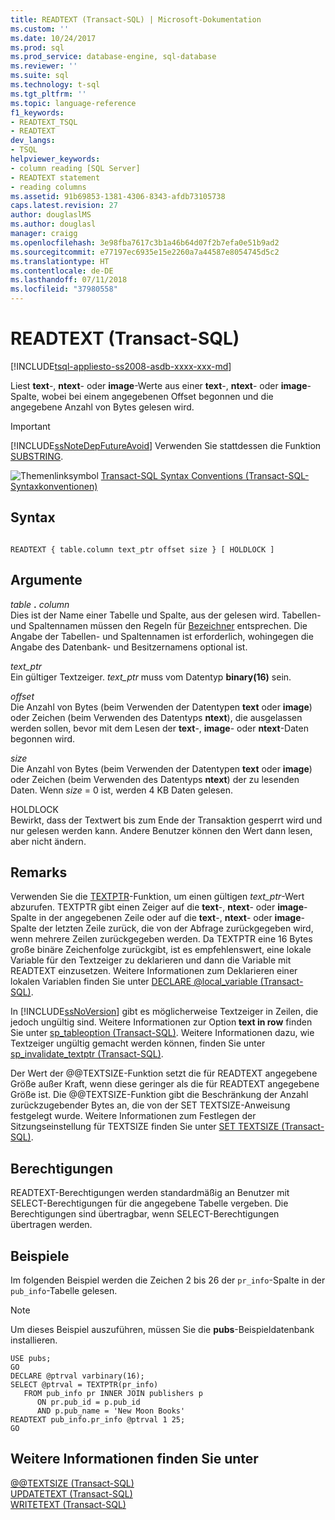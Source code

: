 ```yaml
---
title: READTEXT (Transact-SQL) | Microsoft-Dokumentation
ms.custom: ''
ms.date: 10/24/2017
ms.prod: sql
ms.prod_service: database-engine, sql-database
ms.reviewer: ''
ms.suite: sql
ms.technology: t-sql
ms.tgt_pltfrm: ''
ms.topic: language-reference
f1_keywords:
- READTEXT_TSQL
- READTEXT
dev_langs:
- TSQL
helpviewer_keywords:
- column reading [SQL Server]
- READTEXT statement
- reading columns
ms.assetid: 91b69853-1381-4306-8343-afdb73105738
caps.latest.revision: 27
author: douglaslMS
ms.author: douglasl
manager: craigg
ms.openlocfilehash: 3e98fba7617c3b1a46b64d07f2b7efa0e51b9ad2
ms.sourcegitcommit: e77197ec6935e15e2260a7a44587e8054745d5c2
ms.translationtype: HT
ms.contentlocale: de-DE
ms.lasthandoff: 07/11/2018
ms.locfileid: "37980558"
---
```

# <a name="readtext-transact-sql"></a>READTEXT (Transact-SQL)
[!INCLUDE[tsql-appliesto-ss2008-asdb-xxxx-xxx-md](../../includes/tsql-appliesto-ss2008-asdb-xxxx-xxx-md.md)]

  Liest **text**-, **ntext**- oder **image**-Werte aus einer **text**-, **ntext**- oder **image**-Spalte, wobei bei einem angegebenen Offset begonnen und die angegebene Anzahl von Bytes gelesen wird.  
  
> [!IMPORTANT]  
>  [!INCLUDE[ssNoteDepFutureAvoid](../../includes/ssnotedepfutureavoid-md.md)] Verwenden Sie stattdessen die Funktion [SUBSTRING](../../t-sql/functions/substring-transact-sql.md).  
  
 ![Themenlinksymbol](../../database-engine/configure-windows/media/topic-link.gif "Topic link icon") [Transact-SQL Syntax Conventions (Transact-SQL-Syntaxkonventionen)](../../t-sql/language-elements/transact-sql-syntax-conventions-transact-sql.md)  
  
## <a name="syntax"></a>Syntax  
  
```  
  
READTEXT { table.column text_ptr offset size } [ HOLDLOCK ]  
```  
  
## <a name="arguments"></a>Argumente  
 *table* **.** *column*  
 Dies ist der Name einer Tabelle und Spalte, aus der gelesen wird. Tabellen- und Spaltennamen müssen den Regeln für [Bezeichner](../../relational-databases/databases/database-identifiers.md) entsprechen. Die Angabe der Tabellen- und Spaltennamen ist erforderlich, wohingegen die Angabe des Datenbank- und Besitzernamens optional ist.  
  
 *text_ptr*  
 Ein gültiger Textzeiger. *text_ptr* muss vom Datentyp **binary(16)** sein.  
  
 *offset*  
 Die Anzahl von Bytes (beim Verwenden der Datentypen **text** oder **image**) oder Zeichen (beim Verwenden des Datentyps **ntext**), die ausgelassen werden sollen, bevor mit dem Lesen der **text**-, **image**- oder **ntext**-Daten begonnen wird.  
  
 *size*  
 Die Anzahl von Bytes (beim Verwenden der Datentypen **text** oder **image**) oder Zeichen (beim Verwenden des Datentyps **ntext**) der zu lesenden Daten. Wenn *size* = 0 ist, werden 4 KB Daten gelesen.  
  
 HOLDLOCK  
 Bewirkt, dass der Textwert bis zum Ende der Transaktion gesperrt wird und nur gelesen werden kann. Andere Benutzer können den Wert dann lesen, aber nicht ändern.  
  
## <a name="remarks"></a>Remarks  
 Verwenden Sie die [TEXTPTR](../../t-sql/functions/text-and-image-functions-textptr-transact-sql.md)-Funktion, um einen gültigen *text_ptr*-Wert abzurufen. TEXTPTR gibt einen Zeiger auf die **text**-, **ntext**- oder **image**-Spalte in der angegebenen Zeile oder auf die **text**-, **ntext**- oder **image**-Spalte der letzten Zeile zurück, die von der Abfrage zurückgegeben wird, wenn mehrere Zeilen zurückgegeben werden. Da TEXTPTR eine 16 Bytes große binäre Zeichenfolge zurückgibt, ist es empfehlenswert, eine lokale Variable für den Textzeiger zu deklarieren und dann die Variable mit READTEXT einzusetzen. Weitere Informationen zum Deklarieren einer lokalen Variablen finden Sie unter [DECLARE @local_variable &#40;Transact-SQL&#41;](../../t-sql/language-elements/declare-local-variable-transact-sql.md).  
  
 In [!INCLUDE[ssNoVersion](../../includes/ssnoversion-md.md)] gibt es möglicherweise Textzeiger in Zeilen, die jedoch ungültig sind. Weitere Informationen zur Option **text in row** finden Sie unter [sp_tableoption &#40;Transact-SQL&#41;](../../relational-databases/system-stored-procedures/sp-tableoption-transact-sql.md). Weitere Informationen dazu, wie Textzeiger ungültig gemacht werden können, finden Sie unter [sp_invalidate_textptr &#40;Transact-SQL&#41;](../../relational-databases/system-stored-procedures/sp-invalidate-textptr-transact-sql.md).  
  
 Der Wert der @@TEXTSIZE-Funktion setzt die für READTEXT angegebene Größe außer Kraft, wenn diese geringer als die für READTEXT angegebene Größe ist. Die @@TEXTSIZE-Funktion gibt die Beschränkung der Anzahl zurückzugebender Bytes an, die von der SET TEXTSIZE-Anweisung festgelegt wurde. Weitere Informationen zum Festlegen der Sitzungseinstellung für TEXTSIZE finden Sie unter [SET TEXTSIZE &#40;Transact-SQL&#41;](../../t-sql/statements/set-textsize-transact-sql.md).  
  
## <a name="permissions"></a>Berechtigungen  
 READTEXT-Berechtigungen werden standardmäßig an Benutzer mit SELECT-Berechtigungen für die angegebene Tabelle vergeben. Die Berechtigungen sind übertragbar, wenn SELECT-Berechtigungen übertragen werden.  
  
## <a name="examples"></a>Beispiele  
 Im folgenden Beispiel werden die Zeichen 2 bis 26 der `pr_info`-Spalte in der `pub_info`-Tabelle gelesen.  
  
> [!NOTE]  
>  Um dieses Beispiel auszuführen, müssen Sie die **pubs**-Beispieldatenbank installieren.  
  
```  
USE pubs;  
GO  
DECLARE @ptrval varbinary(16);  
SELECT @ptrval = TEXTPTR(pr_info)   
   FROM pub_info pr INNER JOIN publishers p  
      ON pr.pub_id = p.pub_id   
      AND p.pub_name = 'New Moon Books'  
READTEXT pub_info.pr_info @ptrval 1 25;  
GO  
```  
  
## <a name="see-also"></a>Weitere Informationen finden Sie unter  
 [@@TEXTSIZE &#40;Transact-SQL&#41;](../../t-sql/functions/textsize-transact-sql.md)   
 [UPDATETEXT (Transact-SQL)](../../t-sql/queries/updatetext-transact-sql.md)   
 [WRITETEXT (Transact-SQL)](../../t-sql/queries/writetext-transact-sql.md)  
  
  
